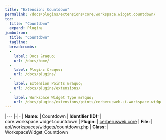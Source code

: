 ```yaml
---
title: "Extension: Countdown"
permalink: /docs/plugins/extensions/core.workspace.widget.countdown/
toc:
  title: "Countdown"
  expand: Plugins
jumbotron:
  title: "Countdown"
  tagline: 
  breadcrumbs:
  -
    label: Docs &raquo;
    url: /docs/home/
  -
    label: Plugins &raquo;
    url: /docs/plugins/
  -
    label: Extension Points &raquo;
    url: /docs/plugins/extensions/
  -
    label: Workspace Widget Type &raquo;
    url: /docs/plugins/extensions/points/cerberusweb.ui.workspace.widget
---
```


|---
|-|-
| **Name:** | Countdown
| **Identifier (ID):** | core.workspace.widget.countdown
| **Plugin:** | [cerberusweb.core](/docs/plugins/cerberusweb.core/)
| **File:** | api/workspaces/widgets/countdown.php
| **Class:** | WorkspaceWidget_Countdown

